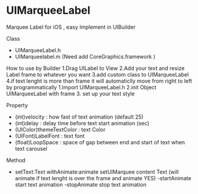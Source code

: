 UIMarqueeLabel
==============

Marquee Label for iOS , easy Implement in UIBuilder

Class
  - UIMarqueeLabel.h
  - UIMarqueelabel.m
  (Need add CoreGraphics.framework )
  

How to use
by Builder
  1.Drag UILabel to View
  2.Add your text and resize Label frame to whatever you want
  3.add custom class to UIMarqueeLabel
  4.if text lenght is more than frame it will automaticlly move from right to left
by programmatically
  1.Import UIMarqueeLabel.h
  2.init Object UIMarqueeLabel with frame
  3. set up your text style
    
Property
  - (int)velocity : how fast of text animation (default 25)
  - (int)delay : delay time before text start animation (sec)
  - (UIColor)themeTextColor : text Color
  - (UIFont)LabelFont : text font
  - (float)LoopSpace : space of gap between end and start of text when text carousel
 
Method
  - setText:Text withAnimate:animate
      setUIMarquee content Text (will animate if text lenght is over the frame and animate YES)
  -startAnimate
      start text animation
  -stopAnimate
      stop text animation
    
  

